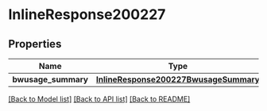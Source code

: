 # InlineResponse200227

## Properties
Name | Type | Description | Notes
------------ | ------------- | ------------- | -------------
**bwusage_summary** | [**InlineResponse200227BwusageSummary**](InlineResponse200227BwusageSummary.md) |  | [optional] 

[[Back to Model list]](../README.md#documentation-for-models) [[Back to API list]](../README.md#documentation-for-api-endpoints) [[Back to README]](../README.md)


